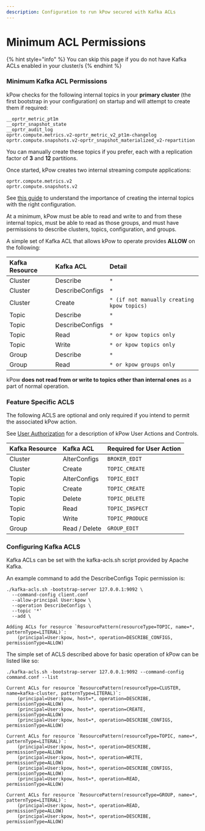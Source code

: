 ```yaml
---
description: Configuration to run kPow secured with Kafka ACLs
---
```


# Minimum ACL Permissions

{% hint style="info" %}
You can skip this page if you do not have Kafka ACLs enabled in your cluster/s
{% endhint %}

### Minimum Kafka ACL Permissions

kPow checks for the following internal topics in your **primary cluster** \(the first bootstrap in your configuration\) on startup and will attempt to create them if required:

```text
__oprtr_metric_pt1m
__oprtr_snapshot_state
__oprtr_audit_log
oprtr.compute.metrics.v2-oprtr_metric_v2_pt1m-changelog
oprtr.compute.snapshots.v2-oprtr_snapshot_materialized_v2-repartition
```

You can manually create these topics if you prefer, each with a replication factor of **3** and **12** partitions. 

Once started, kPow creates two internal streaming compute applications:

```text
oprtr.compute.metrics.v2
oprtr.compute.snapshots.v2
```

See [this guide](https://docs.confluent.io/platform/current/streams/developer-guide/security.html) to understand the importance of creating the internal topics with the right configuration.

At a minimum, kPow must be able to read and write to and from these internal topics, must be able to read as those groups, and must have permissions to describe clusters, topics, configuration, and groups.

A simple set of Kafka ACL that allows kPow to operate provides **ALLOW** on the following:

| Kafka Resource | Kafka ACL | Detail |
| :--- | :--- | :--- |
| Cluster | Describe | `*` |
| Cluster | DescribeConfigs | `*` |
| Cluster | Create | `* (if not manually creating kpow topics)` |
| Topic | Describe | `*` |
| Topic | DescribeConfigs | `*` |
| Topic | Read | `* or kpow topics only` |
| Topic | Write | `* or kpow topics only` |
| Group | Describe | `*` |
| Group | Read | `* or kpow groups only` |

kPow **does not read from or write to topics other than internal ones** as a part of normal operation.

### Feature Specific ACLS

The following ACLS are optional and only required if you intend to permit the associated kPow action.

See [User Authorization](../authorization/overview.md#user-actions) for a description of kPow User Actions and Controls.

| Kafka Resource | Kafka ACL | Required for User Action |
| :--- | :--- | :--- |
| Cluster | AlterConfigs | `BROKER_EDIT` |
| Cluster | Create | `TOPIC_CREATE` |
| Topic | AlterConfigs | `TOPIC_EDIT` |
| Topic | Create | `TOPIC_CREATE` |
| Topic | Delete | `TOPIC_DELETE` |
| Topic | Read | `TOPIC_INSPECT` |
| Topic | Write | `TOPIC_PRODUCE` |
| Group | Read / Delete | `GROUP_EDIT` |

### Configuring Kafka ACLS

Kafka ACLs can be set with the kafka-acls.sh script provided by Apache Kafka.

An example command to add the DescribeConfigs Topic permission is:

```text
./kafka-acls.sh -bootstrap-server 127.0.0.1:9092 \
  --command-config client.conf 
  --allow-principal User:kpow \
  --operation DescribeConfigs \
  --topic '*'
  --add \
  
Adding ACLs for resource `ResourcePattern(resourceType=TOPIC, name=*, patternType=LITERAL)`:
 	(principal=User:kpow, host=*, operation=DESCRIBE_CONFIGS, permissionType=ALLOW)
```

The simple set of ACLS described above for basic operation of kPow can be listed like so:

```text
./kafka-acls.sh -bootstrap-server 127.0.0.1:9092 --command-config command.conf --list

Current ACLs for resource `ResourcePattern(resourceType=CLUSTER, name=kafka-cluster, patternType=LITERAL)`:
 	(principal=User:kpow, host=*, operation=DESCRIBE, permissionType=ALLOW)
	(principal=User:kpow, host=*, operation=CREATE, permissionType=ALLOW)
	(principal=User:kpow, host=*, operation=DESCRIBE_CONFIGS, permissionType=ALLOW)

Current ACLs for resource `ResourcePattern(resourceType=TOPIC, name=*, patternType=LITERAL)`:
 	(principal=User:kpow, host=*, operation=DESCRIBE, permissionType=ALLOW)
	(principal=User:kpow, host=*, operation=WRITE, permissionType=ALLOW)
	(principal=User:kpow, host=*, operation=DESCRIBE_CONFIGS, permissionType=ALLOW)
	(principal=User:kpow, host=*, operation=READ, permissionType=ALLOW)

Current ACLs for resource `ResourcePattern(resourceType=GROUP, name=*, patternType=LITERAL)`:
 	(principal=User:kpow, host=*, operation=READ, permissionType=ALLOW)
	(principal=User:kpow, host=*, operation=DESCRIBE, permissionType=ALLOW)
```

